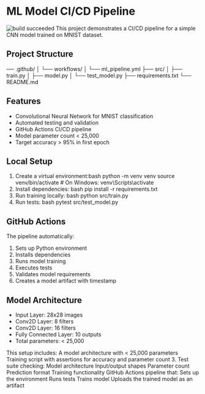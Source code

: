 # ML Model CI/CD Pipeline
![build succeeded](https://img.shields.io/badge/build-succeeded-brightgreen.svg)
This project demonstrates a CI/CD pipeline for a simple CNN model trained on MNIST dataset.

## Project Structure 

── .github/
│ └── workflows/
│ └── ml_pipeline.yml
├── src/
│ ├── train.py
│ ├── model.py
│ └── test_model.py
├── requirements.txt
└── README.md

## Features
- Convolutional Neural Network for MNIST classification
- Automated testing and validation
- GitHub Actions CI/CD pipeline
- Model parameter count < 25,000
- Target accuracy > 95% in first epoch

## Local Setup

1. Create a virtual environment:bash
python -m venv venv
source venv/bin/activate # On Windows: venv\Scripts\activate
2. Install dependencies:
bash
pip install -r requirements.txt
3. Run training locally:
bash
python src/train.py
4. Run tests:
bash
pytest src/test_model.py

## GitHub Actions
The pipeline automatically:
1. Sets up Python environment
2. Installs dependencies
3. Runs model training
4. Executes tests
5. Validates model requirements
6. Creates a model artifact with timestamp

## Model Architecture
- Input Layer: 28x28 images
- Conv2D Layer: 8 filters
- Conv2D Layer: 16 filters
- Fully Connected Layer: 10 outputs
- Total parameters: < 25,000

This setup includes:
A model architecture with < 25,000 parameters
Training script with assertions for accuracy and parameter count
3. Test suite checking:
Model architecture
Input/output shapes
Parameter count
Prediction format
Training functionality
GitHub Actions pipeline that:
Sets up the environment
Runs tests
Trains model
Uploads the trained model as an artifact